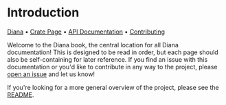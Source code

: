 # Introduction

[Diana][repo] • [Crate Page][crate] • [API Documentation][docs] • [Contributing][contrib]

Welcome to the Diana book, the central location for all Diana documentation! This is designed to be read in order, but each page should also be self-containing for later reference. If you find an issue with this documentation or you'd like to contribute in any way to the project, please [open an issue](https://github.com/arctic-hen7/diana/issues/new/choose) and let us know!

If you're looking for a more general overview of the project, please see the [README](https://github.com/arctic-hen7/diana).

[repo]: https://github.com/arctic-hen7/diana
[crate]: https://crates.io/crates/diana
[docs]: https://docs.rs/diana
[contrib]: ./CONTRIBUTING.md
